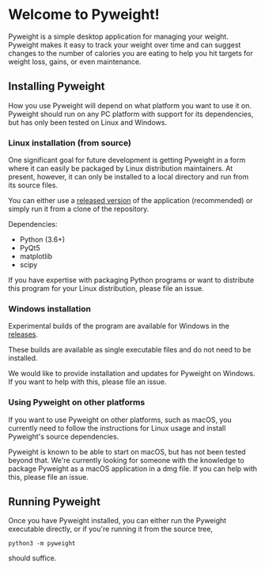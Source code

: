 # Welcome to Pyweight!

Pyweight is a simple desktop application for managing your
weight. Pyweight makes it easy to track your weight over time and can
suggest changes to the number of calories you are eating to help you
hit targets for weight loss, gains, or even maintenance.

## Installing Pyweight

How you use Pyweight will depend on what platform you want to use it
on. Pyweight should run on any PC platform with support for its
dependencies, but has only been tested on Linux and Windows.

### Linux installation (from source)

One significant goal for future development is getting Pyweight in a
form where it can easily be packaged by Linux distribution
maintainers. At present, however, it can only be installed to a local
directory and run from its source files.

You can either use a
[released version](https://github.com/afontenot/pyweight/releases) of
the application (recommended) or simply run it from a clone of the
repository.

Dependencies:

 * Python (3.6+)
 * PyQt5
 * matplotlib
 * scipy

If you have expertise with packaging Python programs or want to
distribute this program for your Linux distribution, please file an
issue.

### Windows installation

Experimental builds of the program are available for Windows in the
[releases](https://github.com/afontenot/pyweight/releases).

These builds are available as single executable files and do not need
to be installed.

We would like to provide installation and updates for Pyweight on
Windows. If you want to help with this, please file an issue.

### Using Pyweight on other platforms

If you want to use Pyweight on other platforms, such as macOS, you
currently need to follow the instructions for Linux usage and install
Pyweight's source dependencies.

Pyweight is known to be able to start on macOS, but has not been
tested beyond that. We're currently looking for someone with the
knowledge to package Pyweight as a macOS application in a dmg file.
If you can help with this, please file an issue.

## Running Pyweight

Once you have Pyweight installed, you can either run the Pyweight
executable directly, or if you're running it from the source tree,

    python3 -m pyweight

should suffice.
